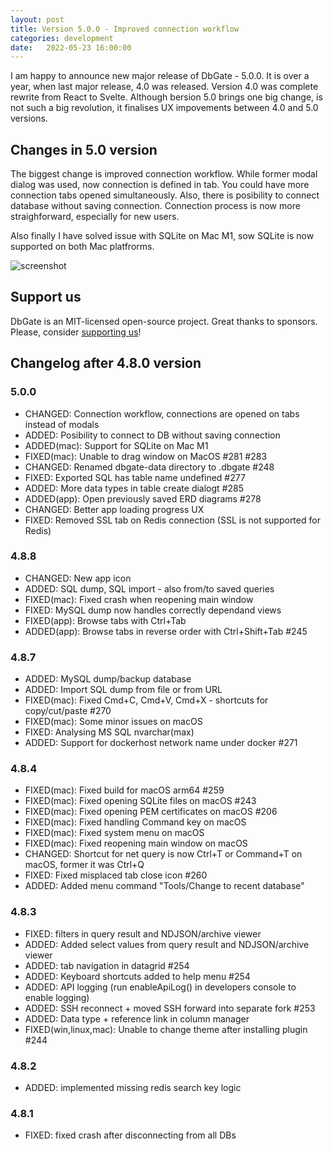 ```yaml
---
layout: post
title: Version 5.0.0 - Improved connection workflow
categories: development
date:   2022-05-23 16:00:00
---
```


I am happy to announce new major release of DbGate - 5.0.0. It is over a year, when last major release, 4.0 was released. Version 4.0 was complete rewrite from React to Svelte. Although bersion 5.0 brings one big change, is not such a big revolution, it finalises UX impovements between 4.0 and 5.0 versions.

<!--more--> 

## Changes in 5.0 version
The biggest change is improved connection workflow. While former modal dialog was used, now connection is defined in tab. You could have more connection tabs opened simultaneously. Also, there is posibility to connect database without saving connection. Connection process is now more straighforward, especially for new users.

Also finally I have solved issue with SQLite on Mac M1, sow SQLite is now supported on both Mac platfrorms.

![screenshot](/screenshots/connection.png)

## Support us
DbGate is an MIT-licensed open-source project. Great thanks to sponsors. Please, consider [supporting us](https://github.com/sponsors/dbgate)!

## Changelog after 4.8.0 version
### 5.0.0
- CHANGED: Connection workflow, connections are opened on tabs instead of modals
- ADDED: Posibility to connect to DB without saving connection
- ADDED(mac): Support for SQLite on Mac M1
- FIXED(mac): Unable to drag window on MacOS #281 #283
- CHANGED: Renamed dbgate-data directory to .dbgate #248
- FIXED: Exported SQL has table name undefined #277
- ADDED: More data types in table create dialogt #285
- ADDED(app): Open previously saved ERD diagrams #278
- CHANGED: Better app loading progress UX
- FIXED: Removed SSL tab on Redis connection (SSL is not supported for Redis)

### 4.8.8
- CHANGED: New app icon
- ADDED: SQL dump, SQL import - also from/to saved queries
- FIXED(mac): Fixed crash when reopening main window
- FIXED: MySQL dump now handles correctly dependand views
- FIXED(app): Browse tabs with Ctrl+Tab
- ADDED(app): Browse tabs in reverse order with Ctrl+Shift+Tab #245

### 4.8.7
- ADDED: MySQL dump/backup database
- ADDED: Import SQL dump from file or from URL
- FIXED(mac): Fixed Cmd+C, Cmd+V, Cmd+X - shortcuts for copy/cut/paste #270
- FIXED(mac): Some minor issues on macOS
- FIXED: Analysing MS SQL nvarchar(max)
- ADDED: Support for dockerhost network name under docker #271

### 4.8.4
- FIXED(mac): Fixed build for macOS arm64 #259
- FIXED(mac): Fixed opening SQLite files on macOS #243
- FIXED(mac): Fixed opening PEM certificates on macOS #206
- FIXED(mac): Fixed handling Command key on macOS
- FIXED(mac): Fixed system menu on macOS
- FIXED(mac): Fixed reopening main window on macOS
- CHANGED: Shortcut for net query is now Ctrl+T or Command+T on macOS, former it was Ctrl+Q
- FIXED: Fixed misplaced tab close icon #260
- ADDED: Added menu command "Tools/Change to recent database"

### 4.8.3
- FIXED: filters in query result and NDJSON/archive viewer
- ADDED: Added select values from query result and NDJSON/archive viewer
- ADDED: tab navigation in datagrid #254
- ADDED: Keyboard shortcuts added to help menu #254
- ADDED: API logging (run enableApiLog() in developers console to enable logging)
- ADDED: SSH reconnect + moved SSH forward into separate fork #253
- ADDED: Data type + reference link in column manager
- FIXED(win,linux,mac): Unable to change theme after installing plugin #244

### 4.8.2
 - ADDED: implemented missing redis search key logic

### 4.8.1
 - FIXED: fixed crash after disconnecting from all DBs

